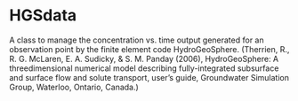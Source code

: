 # HGSdata
A class to manage the concentration vs. time output generated for an observation point by the finite element code HydroGeoSphere.
(Therrien, R., R. G. McLaren, E. A. Sudicky, &amp; S. M. Panday (2006), HydroGeoSphere: A threedimensional numerical model describing fully-integrated subsurface and surface flow and solute transport, user’s guide, Groundwater Simulation Group, Waterloo, Ontario, Canada.)
